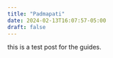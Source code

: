 ```yaml
---
title: "Padmapati"
date: 2024-02-13T16:07:57-05:00
draft: false
---
```


this is a test post for the guides.


